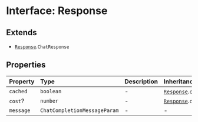 # Interface: Response

## Extends

- [`Response`](../../Base/interfaces/Response.md).`ChatResponse`

## Properties

| Property | Type | Description | Inheritance | Source |
| :------ | :------ | :------ | :------ | :------ |
| `cached` | `boolean` | - | [`Response`](../../Base/interfaces/Response.md).`cached` | [src/model/types.ts:36](https://github.com/dexaai/llm-tools/blob/5018eae/src/model/types.ts#L36) |
| `cost`? | `number` | - | [`Response`](../../Base/interfaces/Response.md).`cost` | [src/model/types.ts:37](https://github.com/dexaai/llm-tools/blob/5018eae/src/model/types.ts#L37) |
| `message` | `ChatCompletionMessageParam` | - | - | [src/model/types.ts:68](https://github.com/dexaai/llm-tools/blob/5018eae/src/model/types.ts#L68) |
